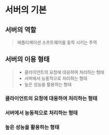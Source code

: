 # 서버의 기본

## 서버의 역할

> 애플리케이션 소프트웨어를 동작 시키는 주역

## 서버의 이용 형태

> - 클라이언트의 요청에 대응하여 처리하는 형태
> - 서버에서 능동적으로 처리하는 형태
> - 높은 성능을 활용하는 형태

### 클라이언트의 요청에 대응하여 처리하는 형태

### 서버에서 능동적으로 처리하는 형태

### 높은 성능을 활용하는 형태